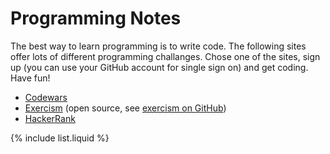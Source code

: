 # Programming Notes

The best way to learn programming is to write code. The following sites
offer lots of different programming challanges. Chose one of the sites, sign
up (you can use your GitHub account for single sign on) and get coding.
Have fun!

<!-- 
test the following sites and add them if they are good and essentially ad-free
<li><a href="https://codeally.io/">CodeAlly</a></li>
<li><a href="https://www.hackerearth.com/">HackerEarth</a></li>
-->

* [Codewars](https://www.codewars.com/r/Kh4MaA)
* [Exercism](https://exercism.org/) (open source,
  see [exercism on GitHub](https://github.com/exercism))
* [HackerRank](https://www.hackerrank.com)


{% include list.liquid %}

